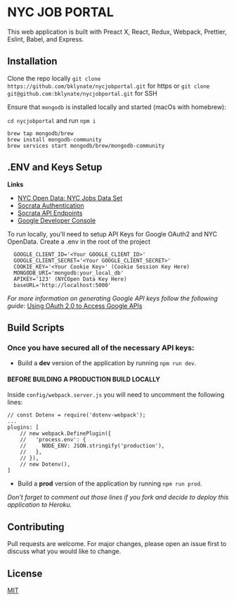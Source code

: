 # NYC JOB PORTAL

This web application is built with Preact X, React, Redux, Webpack, Prettier, Eslint, Babel, and Express.

## Installation

Clone the repo locally
`git clone https://github.com/bklynate/nycjobportal.git` for https or `git clone git@github.com:bklynate/nycjobportal.git` for SSH

Ensure that `mongodb` is installed locally and started (macOs with homebrew):

`cd nycjobportal` and run `npm i`

```
brew tap mongodb/brew
brew install mongodb-community
brew services start mongodb/brew/mongodb-community
```

## .ENV and Keys Setup

**Links**

- [NYC Open Data: NYC Jobs Data Set](https://data.cityofnewyork.us/City-Government/NYC-Jobs/kpav-sd4t)
- [Socrata Authentication](https://dev.socrata.com/docs/authentication.html)
- [Socrata API Endpoints](https://dev.socrata.com/docs/endpoints.html)
- [Google Developer Console](https://console.developers.google.com/)

To run locally, you'll need to setup API Keys for Google OAuth2 and NYC OpenData. Create a .env in the root of the project

```
  GOOGLE_CLIENT_ID='<Your GOOGLE_CLIENT_ID>'
  GOOGLE_CLIENT_SECRET='<Your GOOGLE_CLIENT_SECRET>'
  COOKIE_KEY='<Your Cookie Key>' (Cookie Session Key Here)
  MONGODB_URI='mongodb:your_local_db'
  APIKEY='123' (NYCOpen Data Key Here)
  baseURL='http://localhost:5000'
```

_For more information on generating Google API keys follow the following guide_: [Using OAuth 2.0 to Access Google APIs](https://support.google.com/googleapi/answer/6158849?hl=en&ref_topic=7013279)

## Build Scripts

### **Once you have secured all of the necessary API keys:**

- Build a **dev** version of the application by running `npm run dev`.

####  **BEFORE BUILDING A PRODUCTION BUILD LOCALLY**
Inside `config/webpack.server.js` you will need to uncomment the following lines:
``` 
// const Dotenv = require('dotenv-webpack');
... 
plugins: [
    // new webpack.DefinePlugin({
    //   'process.env': {
    //     NODE_ENV: JSON.stringify('production'),
    //   },
    // }),
    // new Dotenv(),
]
```
- Build a **prod** version of the application by running `npm run prod`.

*Don't forget to comment out those lines if you fork and decide to deploy this application to Heroku.*

## Contributing

Pull requests are welcome. For major changes, please open an issue first to discuss what you would like to change.

## License

[MIT](https://choosealicense.com/licenses/mit/)
